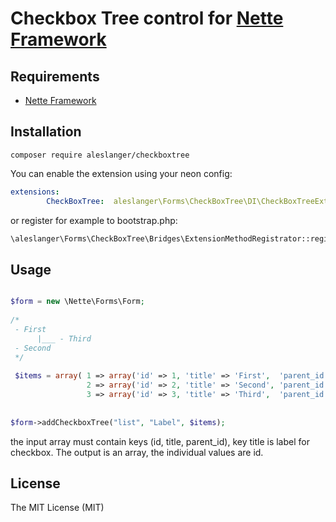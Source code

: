 # Checkbox Tree control for [Nette Framework](http://nette.org)


## Requirements

- [Nette Framework](https://github.com/nette/nette)


## Installation

```
composer require aleslanger/checkboxtree
```

You can enable the extension using your neon config:

```yml
extensions:
    	CheckBoxTree:  aleslanger\Forms\CheckBoxTree\DI\CheckBoxTreeExtension
```

or register for example to bootstrap.php:
```php
\aleslanger\Forms\CheckBoxTree\Bridges\ExtensionMethodRegistrator::register();
```




## Usage 


```php

$form = new \Nette\Forms\Form;  
  
/*             
 - First
      |___ - Third
 - Second                  
 */
 
 $items = array( 1 => array('id' => 1, 'title' => 'First',  'parent_id' => ''),
                 2 => array('id' => 2, 'title' => 'Second', 'parent_id' => ''),
                 3 => array('id' => 3, 'title' => 'Third',  'parent_id' => 1),);
  
              
$form->addCheckboxTree("list", "Label", $items);       

```

the input array must contain keys (id, title, parent_id), key title is label for checkbox.
The output is an array, the individual values are id.

## License

The MIT License (MIT)


